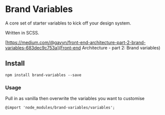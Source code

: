 # Brand Variables

A core set of starter variables to kick off your design system.

Written in SCSS.

[https://medium.com/@gavyn/front-end-architecture-part-2-brand-variables-683dec9c753a](Front-end Architecture - part 2: Brand variables)

## Install

```
npm install brand-variables --save
```

### Usage
Pull in as vanilla then overwrite the variables you want to customise

```
@import 'node_modules/brand-variables/variables';
```
